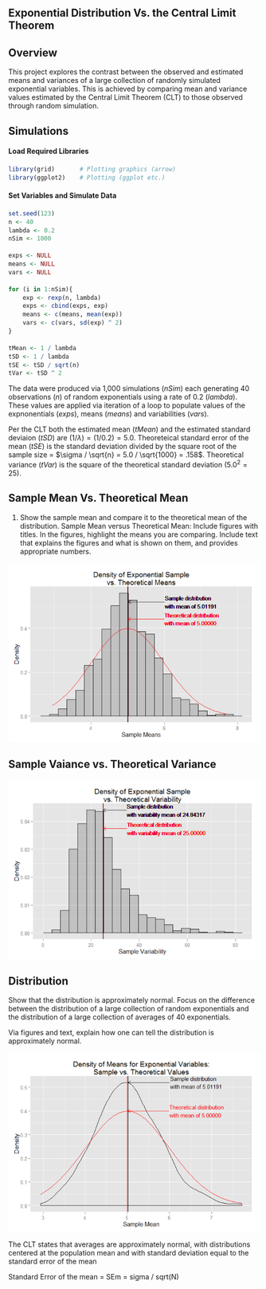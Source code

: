 
## Exponential Distribution Vs. the Central Limit Theorem

## Overview
This project explores the contrast between the observed and estimated means and variances of a large collection of randomly simulated exponential variables. This is achieved by comparing mean and variance values estimated by the Central Limit Theorem (CLT) to those observed through random simulation.

## Simulations

#### Load Required Libraries

```r
library(grid)       # Plotting graphics (arrow)
library(ggplot2)    # Plotting (ggplot etc.)
```


#### Set Variables and Simulate Data

```r
set.seed(123)
n <- 40
lambda <- 0.2
nSim <- 1000

exps <- NULL
means <- NULL
vars <- NULL

for (i in 1:nSim){
    exp <- rexp(n, lambda)
    exps <- cbind(exps, exp)
    means <- c(means, mean(exp))
    vars <- c(vars, sd(exp) ^ 2)
}

tMean <- 1 / lambda
tSD <- 1 / lambda
tSE <- tSD / sqrt(n)
tVar <- tSD ^ 2
```

The data were produced via 1,000 simulations (*nSim*) each generating 40 observations (*n*) of random exponentials using a rate of 0.2 (*lambda*). These values are applied via iteration of a loop to populate values of the expnonentials (*exps*), means (*means*) and variabilities (*vars*). 

Per the CLT both the estimated mean (*tMean*) and the estimated standard deviaion (*tSD*) are $(1/\lambda) = (1/0.2) = 5.0$.  Theoreteical standard error of the mean (*tSE*) is the standard deviation divided by the square root of the sample size = $\sigma / \sqrt{n} = 5.0 / \sqrt{1000} = .158$. Theoretical variance (*tVar*) is the square of the theoretical standard deviation $(5.0^2 = 25)$.  

## Sample Mean Vs. Theoretical Mean

1. Show the sample mean and compare it to the theoretical mean of the distribution.
Sample Mean versus Theoretical Mean: Include figures with titles. In the figures, highlight the means you are comparing. Include text that explains the figures and what is shown on them, and provides appropriate numbers.

![](Project1_files/figure-html/sampleVtheoryMean-1.png) 

## Sample Vaiance vs. Theoretical Variance
![](Project1_files/figure-html/sampleVtheoryVary-1.png) 

## Distribution
Show that the distribution is approximately normal.
Focus on the difference between the distribution of a large collection of random exponentials and the distribution of a large collection of averages of 40 exponentials. 

Via figures and text, explain how one can tell the distribution is approximately normal.

![](Project1_files/figure-html/distribution-1.png) 


The CLT states that averages are approximately normal, with distributions
centered at the population mean and 
with standard deviation equal to the standard error of the mean

Standard Error of the mean = 
SEm = sigma / sqrt(N)

